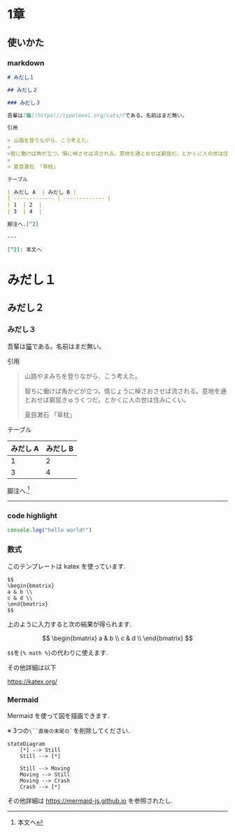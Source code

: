 # 1章

## 使いかた


### markdown

```md
# みだし１

## みだし２

### みだし３

吾輩は[猫](https://typelevel.org/cats/)である。名前はまだ無い。

引用

> 山路を登りながら、こう考えた。
>
>智に働けば角が立つ。情に棹させば流される。意地を通とおせば窮屈だ。とかくに人の世は住みにくい。
>
> 夏目漱石 「草枕」

テーブル

| みだし A  | みだし B |
| ------------- | ------------- |
| 1  | 2  |
| 3  | 4  |

脚注へ.[^2]

---

[^2]: 本文へ

```

# みだし１

## みだし２

### みだし３

吾輩は[猫](https://typelevel.org/cats/)である。名前はまだ無い。

引用

> 山路やまみちを登りながら、こう考えた。
>
>智ちに働けば角かどが立つ。情じょうに棹さおさせば流される。意地を通とおせば窮屈きゅうくつだ。とかくに人の世は住みにくい。
>
> 夏目漱石 「草枕」

テーブル

| みだし A  | みだし B |
| ------------- | ------------- |
| 1  | 2  |
| 3  | 4  |

脚注へ.[^2]

---

[^2]: 本文へ



### code highlight

```javascript
console.log("hello world!")
```


### 数式

このテンプレートは katex を使っています. 


```
$$
\begin{bmatrix}
a & b \\
c & d \\
\end{bmatrix}
$$
```
上のように入力すると次の結果が得られます.

$$
\begin{bmatrix}
a & b \\
c & d \\
\end{bmatrix}
$$

`$$`を`{% math %}`の代わりに使えます.


その他詳細は以下

https://katex.org/

### Mermaid

Mermaid を使って図を描画できます.

※ 3つの`\``直後の末尾の`\` を削除してください.

```mermaid
stateDiagram
    [*] --> Still
    Still --> [*]

    Still --> Moving
    Moving --> Still
    Moving --> Crash
    Crash --> [*]
```

その他詳細は  https://mermaid-js.github.io を参照されたし.
